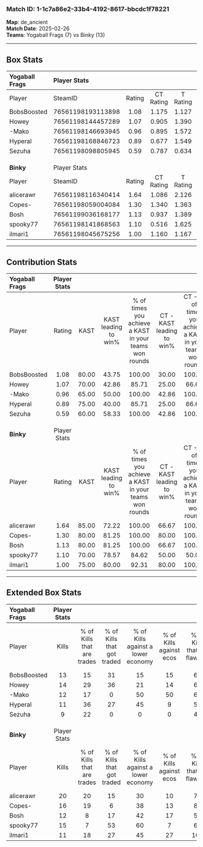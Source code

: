 ### Match ID: 1-1c7a86e2-33b4-4192-8617-bbcdc1f78221  
**Map**: de_ancient  
**Match Date**: 2025-02-26  
**Teams**: Yogaball Frags (7) vs Binky (13)  

---  

## Box Stats  

| **Yogaball Frags** | Player Stats      |        |           |          |       |       |       |         |        |      |     |
| :- | :- | :-: | :-: | :-: | :-: | :-: | :-: | :-: | :-: | :-: | :-: |
| Player             | SteamID           | Rating | CT Rating | T Rating | KAST  |  ADR  | Kills | Assists | Deaths | K/D  | HS% |
| BobsBoosted        | 76561198193113898 |  1.08  |   1.175   |  1.127   | 80.00 | 62.5  |  13   |    3    |   13   | 1.00 | 38  |
| Howey              | 76561198144457289 |  1.07  |   0.905   |  1.390   | 70.00 | 68.9  |  14   |    4    |   13   | 1.08 | 42  |
| -Mako              | 76561198146693945 |  0.96  |   0.895   |  1.572   | 65.00 | 88.1  |  12   |   10    |   16   | 0.75 | 58  |
| Hyperal            | 76561198168846723 |  0.89  |   0.677   |  1.549   | 75.00 | 75.3  |  11   |    4    |   17   | 0.65 | 63  |
| Sezuha             | 76561198098805945 |  0.59  |   0.787   |  0.634   | 60.00 | 44.4  |   9   |    3    |   17   | 0.53 | 44  |
|                    |                   |        |           |          |       |       |       |         |        |      |     |
|                    |                   |        |           |          |       |       |       |         |        |      |     |
|                    |                   |        |           |          |       |       |       |         |        |      |     |
| **Binky**          | Player Stats      |        |           |          |       |       |       |         |        |      |     |
| Player             | SteamID           | Rating | CT Rating | T Rating | KAST  |  ADR  | Kills | Assists | Deaths | K/D  | HS% |
| alicerawr          | 76561198116340414 |  1.64  |   1.086   |  2.126   | 85.00 | 112.2 |  20   |    6    |   11   | 1.82 | 35  |
| Copes-             | 76561198059004084 |  1.30  |   1.340   |  1.363   | 80.00 | 68.5  |  16   |    2    |   10   | 1.60 | 37  |
| Bosh               | 76561199036168177 |  1.13  |   0.937   |  1.389   | 80.00 | 70.7  |  12   |    6    |   11   | 1.09 | 41  |
| spooky77           | 76561198141868563 |  1.10  |   0.516   |  1.625   | 70.00 | 93.1  |  15   |    7    |   17   | 0.88 | 66  |
| ilmari1            | 76561198045675256 |  1.00  |   1.160   |  1.167   | 75.00 | 64.9  |  11   |    5    |   12   | 0.92 | 36  |
---  

## Contribution Stats  

| **Yogaball Frags** | Player Stats |       |                      |                                                        |                           |                                                             |                          |                                                            |
| :- | :-: | :-: | :-: | :-: | :-: | :-: | :-: | :-: |
| Player             |    Rating    | KAST  | KAST leading to win% | % of times you achieve a KAST in your teams won rounds | CT - KAST leading to win% | CT - % of times you achieve a KAST in your teams won rounds | T - KAST leading to win% | T - % of times you achieve a KAST in your teams won rounds |
| BobsBoosted        |     1.08     | 80.00 |        43.75         |                         100.00                         |           30.00           |                           100.00                            |          66.67           |                           100.00                           |
| Howey              |     1.07     | 70.00 |        42.86         |                         85.71                          |           25.00           |                            66.67                            |          66.67           |                           100.00                           |
| -Mako              |     0.96     | 65.00 |        50.00         |                         100.00                         |           42.86           |                           100.00                            |          57.14           |                           100.00                           |
| Hyperal            |     0.89     | 75.00 |        40.00         |                         85.71                          |           25.00           |                            66.67                            |          57.14           |                           100.00                           |
| Sezuha             |     0.59     | 60.00 |        58.33         |                         100.00                         |           42.86           |                           100.00                            |          80.00           |                           100.00                           |
|                    |              |       |                      |                                                        |                           |                                                             |                          |                                                            |
|                    |              |       |                      |                                                        |                           |                                                             |                          |                                                            |
|                    |              |       |                      |                                                        |                           |                                                             |                          |                                                            |
| **Binky**          | Player Stats |       |                      |                                                        |                           |                                                             |                          |                                                            |
| Player             |    Rating    | KAST  | KAST leading to win% | % of times you achieve a KAST in your teams won rounds | CT - KAST leading to win% | CT - % of times you achieve a KAST in your teams won rounds | T - KAST leading to win% | T - % of times you achieve a KAST in your teams won rounds |
| alicerawr          |     1.64     | 85.00 |        72.22         |                         100.00                         |           66.67           |                           100.00                            |          75.00           |                           100.00                           |
| Copes-             |     1.30     | 80.00 |        81.25         |                         100.00                         |           80.00           |                           100.00                            |          81.82           |                           100.00                           |
| Bosh               |     1.13     | 80.00 |        81.25         |                         100.00                         |           66.67           |                           100.00                            |          90.00           |                           100.00                           |
| spooky77           |     1.10     | 70.00 |        78.57         |                         84.62                          |           50.00           |                            50.00                            |          90.00           |                           100.00                           |
| ilmari1            |     1.00     | 75.00 |        80.00         |                         92.31                          |           80.00           |                           100.00                            |          80.00           |                           88.89                            |
---  

## Extended Box Stats  

| **Yogaball Frags** | Player Stats |                            |                            |                                    |                         |                              |                                 |        |                             |                                     |                          |                               |                            |
| :- | :-: | :-: | :-: | :-: | :-: | :-: | :-: | :-: | :-: | :-: | :-: | :-: | :-: |
| Player             |    Kills     | % of Kills that are trades | % of Kills that got traded | % of Kills against a lower economy | % of Kills against ecos | % of Kills that are flawless | % of Kills that are close duels | Deaths | % of Deaths that get traded | % of Deaths against a lower economy | % of Deaths against ecos | % of Deaths that are flawless | % of Deaths that are close |
| BobsBoosted        |      13      |             15             |             31             |                 15                 |           15            |              62              |                8                |   13   |             23              |                  0                  |            0             |              77               |             0              |
| Howey              |      14      |             29             |             36             |                 21                 |           14            |              64              |                0                |   13   |              8              |                  0                  |            0             |              85               |             0              |
| -Mako              |      12      |             17             |             0              |                 50                 |           50            |              67              |                8                |   16   |             19              |                  6                  |            0             |              63               |             0              |
| Hyperal            |      11      |             36             |             27             |                 45                 |            9            |              55              |                9                |   17   |             29              |                  6                  |            6             |              71               |             6              |
| Sezuha             |      9       |             22             |             0              |                 0                  |            0            |              44              |                0                |   17   |             29              |                 12                  |            6             |              71               |             6              |
|                    |              |                            |                            |                                    |                         |                              |                                 |        |                             |                                     |                          |                               |                            |
|                    |              |                            |                            |                                    |                         |                              |                                 |        |                             |                                     |                          |                               |                            |
|                    |              |                            |                            |                                    |                         |                              |                                 |        |                             |                                     |                          |                               |                            |
| **Binky**          | Player Stats |                            |                            |                                    |                         |                              |                                 |        |                             |                                     |                          |                               |                            |
| Player             |    Kills     | % of Kills that are trades | % of Kills that got traded | % of Kills against a lower economy | % of Kills against ecos | % of Kills that are flawless | % of Kills that are close duels | Deaths | % of Deaths that get traded | % of Deaths against a lower economy | % of Deaths against ecos | % of Deaths that are flawless | % of Deaths that are close |
| alicerawr          |      20      |             20             |             15             |                 30                 |           10            |              75              |                0                |   11   |              9              |                 18                  |            9             |              64               |             0              |
| Copes-             |      16      |             19             |             6              |                 38                 |           13            |              81              |                0                |   10   |             20              |                 20                  |            0             |              60               |             10             |
| Bosh               |      12      |             8              |             17             |                 42                 |           17            |              58              |                8                |   11   |             27              |                 18                  |            0             |              64               |             0              |
| spooky77           |      15      |             7              |             53             |                 60                 |            7            |              60              |                0                |   17   |             18              |                 35                  |            12            |              59               |             6              |
| ilmari1            |      11      |             18             |             27             |                 45                 |           27            |             100              |                9                |   12   |             25              |                  8                  |            0             |              42               |             8              |
